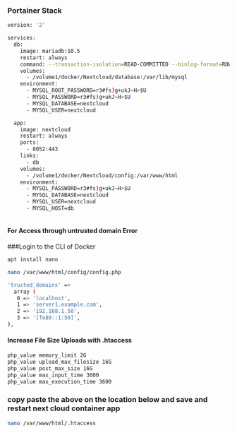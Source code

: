 ### Portainer Stack

```sh
version: '2'

services:
  db:
    image: mariadb:10.5
    restart: always
    command: --transaction-isolation=READ-COMMITTED --binlog-format=ROW
    volumes:
      - /volume1/docker/Nextcloud/database:/var/lib/mysql
    environment:
      - MYSQL_ROOT_PASSWORD=r3#fs)g+ukJ~H>$U
      - MYSQL_PASSWORD=r3#fs)g+ukJ~H>$U
      - MYSQL_DATABASE=nextcloud
      - MYSQL_USER=nextcloud

  app:
    image: nextcloud
    restart: always
    ports:
      - 8052:443
    links:
      - db
    volumes:
      - /volume1/docker/Nextcloud/config:/var/www/html
    environment:
      - MYSQL_PASSWORD=r3#fs)g+ukJ~H>$U
      - MYSQL_DATABASE=nextcloud
      - MYSQL_USER=nextcloud
      - MYSQL_HOST=db
   
```   


#### For Access through untrusted domain Error

###Login to the CLI of Docker
```sh
apt install nano 
```
```sh
nano /var/www/html/config/config.php
```

```sh
'trusted_domains' =>
  array (
   0 => 'localhost',
   1 => 'server1.example.com',
   2 => '192.168.1.50',
   3 => '[fe80::1:50]',
),
```

#### Increase File Size Uploads with .htaccess

```sh
php_value memory_limit 2G
php_value upload_max_filesize 16G
php_value post_max_size 16G
php_value max_input_time 3600
php_value max_execution_time 3600
```

### copy paste the above on the location below and save and restart next cloud container app

```sh
nano /var/www/html/.htaccess
```
